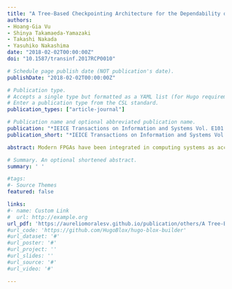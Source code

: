 ```yaml
---
title: "A Tree-Based Checkpointing Architecture for the Dependability of FPGA Computing"
authors:
- Hoang-Gia Vu
- Shinya Takamaeda-Yamazaki
- Takashi Nakada
- Yasuhiko Nakashima
date: "2018-02-02T00:00:00Z"
doi: "10.1587/transinf.2017RCP0010"

# Schedule page publish date (NOT publication's date).
publishDate: "2018-02-02T00:00:00Z"

# Publication type.
# Accepts a single type but formatted as a YAML list (for Hugo requirements).
# Enter a publication type from the CSL standard.
publication_types: ["article-journal"]

# Publication name and optional abbreviated publication name.
publication: "*IEICE Transactions on Information and Systems Vol. E101.D Issue 2, Feb. 2018*"
publication_short: "*IEICE Transactions on Information and Systems Vol. E101.D Issue 2, Feb. 2018*"

abstract: Modern FPGAs have been integrated in computing systems as accelerators for long running applications. This integration puts more pressure on the fault tolerance of computing systems, and the requirement for dependability becomes essential. As in the case of CPU-based system, checkpoint/restart techniques are also expected to improve the dependability of FPGA-based computing. Three issues arise in this situation, being how to checkpoint and restart FPGAs, how well this checkpoint/restart model works with the checkpoint/restart model of the whole computing system, and how to build the model by a software tool. In this paper, we first present a new checkpoint/restart architecture along with a checkpointing mechanism on FPGAs. We then propose a method to capture consistent snapshots of FPGA and the rest of the computing system. Third, we provide “fine-grained” management for checkpointing to reduce performance degradation. For the host CPU, we also provide a stack which includes API functions to manage checkpoint/restart procedures on FPGAs. Fourth, we present a Python-based tool to insert checkpointing infrastructure. Experimental results show that the checkpointing architecture causes less than 10% maximum clock frequency degradation, low checkpointing latencies, small memory footprints, and small increases in power consumption, while the LUT overhead varies from 17.98% (Dijkstra) to 160.67% (Matrix Multiplication).

# Summary. An optional shortened abstract.
summary: ' '

#tags:
#- Source Themes
featured: false

links:
#- name: Custom Link
#  url: http://example.org
url_pdf: 'https://aureliomoralesv.github.io/publication/others/A Tree-Based Checkpointing Architecture for the Dependability of FPGA Computing.pdf'
#url_code: 'https://github.com/HugoBlox/hugo-blox-builder'
#url_dataset: '#'
#url_poster: '#'
#url_project: ''
#url_slides: ''
#url_source: '#'
#url_video: '#'

---
```


